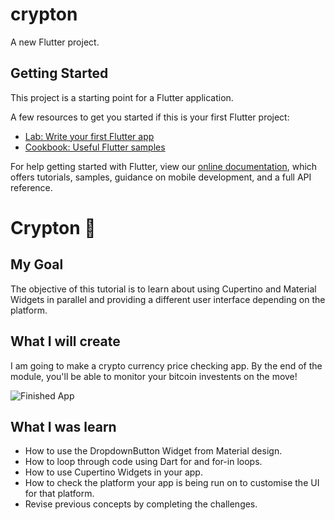 # crypton

A new Flutter project.

## Getting Started

This project is a starting point for a Flutter application.

A few resources to get you started if this is your first Flutter project:

- [Lab: Write your first Flutter app](https://flutter.dev/docs/get-started/codelab)
- [Cookbook: Useful Flutter samples](https://flutter.dev/docs/cookbook)

For help getting started with Flutter, view our
[online documentation](https://flutter.dev/docs), which offers tutorials,
samples, guidance on mobile development, and a full API reference.


# Crypton 🤑

## My Goal

The objective of this tutorial is to learn about using Cupertino and Material Widgets in parallel and providing a different user interface depending on the platform.


## What I will create

I am going to make a crypto currency price checking app. By the end of the module, you'll be able to monitor your bitcoin investents on the move!

![Finished App](https://github.com/deep846/assets/blob/master/crypton.gif)

## What I was learn

- How to use the DropdownButton Widget from Material design.
- How to loop through code using Dart for and for-in loops.
- How to use Cupertino Widgets in your app.
- How to check the platform your app is being run on to customise the UI for that platform.
- Revise previous concepts by completing the challenges.

